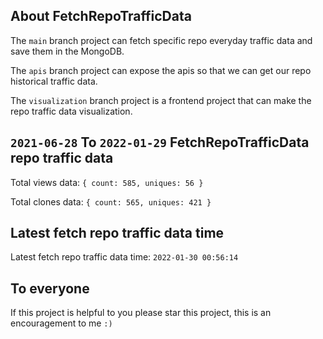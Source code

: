 ## About FetchRepoTrafficData

The `main` branch project can fetch specific repo everyday traffic data and save them in the MongoDB.

The `apis` branch project can expose the apis so that we can get our repo historical traffic data.

The `visualization` branch project is a frontend project that can make the repo traffic data visualization.

## `2021-06-28` To `2022-01-29` FetchRepoTrafficData repo traffic data

Total views data: `{ count: 585, uniques: 56 }`

Total clones data: `{ count: 565, uniques: 421 }`

## Latest fetch repo traffic data time

Latest fetch repo traffic data time: `2022-01-30 00:56:14`

## To everyone

If this project is helpful to you please star this project, this is an encouragement to me `:)`



